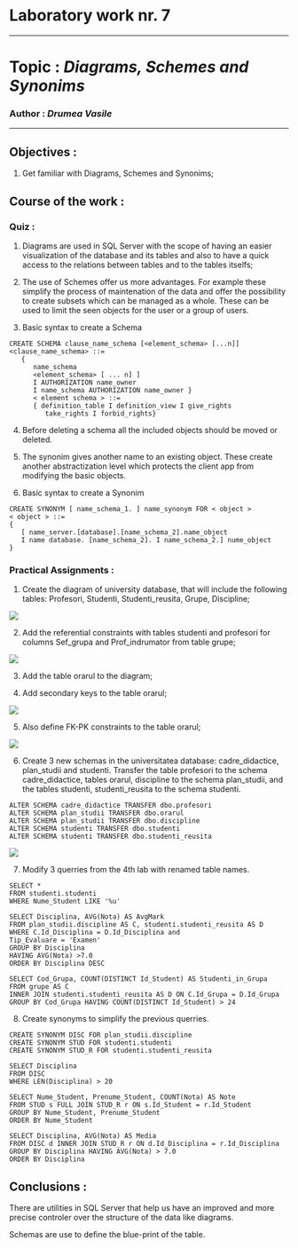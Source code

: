 # Laboratory work nr. 7
-----
# Topic : *Diagrams, Schemes and Synonims*
### Author : *Drumea Vasile*
-----
## Objectives :
1. Get familiar with Diagrams, Schemes and Synonims;

## Course of the work :
### Quiz :

1. Diagrams are used in SQL Server with the scope of having an easier visualization of the database and its tables and also to have a quick access to the relations between tables and to the tables itselfs;

2. The use of Schemes offer us more advantages. For example these simplify the process of maintenation of the data and offer the possibility to create subsets which can be managed as a whole. These can be used to limit the seen objects for the user or a group of users.

3. Basic syntax to create a Schema

```
CREATE SCHEMA clause_name_schema [<element_schema> [...n]]
<clause_name_schema> ::= 
   { 
      name_schema
      <element_schema> [ ... n] ]
      I AUTHORIZATION name_owner
      I name_schema AUTHORIZATION name_owner }
      < element schema > ::=
      { definition_table I definition_view I give_rights
         take_rights I forbid_rights}
```

4. Before deleting a schema all the included objects should be moved or deleted. 

5. The synonim gives another name to an existing object. These create another abstractization level which protects the client app from modifying the basic objects.

6. Basic syntax to create a Synonim 

```
CREATE SYNONYM [ name_schema_1. ] name_synonym FOR < object >
< object > ::=
{
   [ name_server.[database].[name_schema_2].name_object
   I name database. [name_schema_2]. I name_schema_2.] nume_object
}
```

### Practical Assignments :
1. Create the diagram of university database, that will include the following tables: Profesori, Studenti, Studenti_reusita, Grupe, Discipline; 

![](images/Capture1.PNG)

2. Add the referential constraints with tables studenti and profesori for columns Sef_grupa and Prof_indrumator from table grupe;

![](images/Capture2.PNG)

3. Add the table orarul to the diagram;

4. Add secondary keys to the table orarul;

![](images/Capture3.PNG)

5. Also define FK-PK constraints to the table orarul;

![](images/Capture4.PNG)

6. Create 3 new schemas in the universitatea database: cadre_didactice, plan_studii and studenti. Transfer the table profesori to the schema cadre_didactice, tables orarul, discipline to the schema plan_studii, and the tables studenti, studenti_reusita to the schema studenti.

```
ALTER SCHEMA cadre_didactice TRANSFER dbo.profesori
ALTER SCHEMA plan_studii TRANSFER dbo.orarul
ALTER SCHEMA plan_studii TRANSFER dbo.discipline
ALTER SCHEMA studenti TRANSFER dbo.studenti
ALTER SCHEMA studenti TRANSFER dbo.studenti_reusita
```

![](images/Capture5.PNG)

7. Modify 3 querries from the 4th lab with renamed table names.

```
SELECT * 
FROM studenti.studenti
WHERE Nume_Student LIKE '%u'

SELECT Disciplina, AVG(Nota) AS AvgMark
FROM plan_studii.discipline AS C, studenti.studenti_reusita AS D
WHERE C.Id_Disciplina = D.Id_Disciplina and
Tip_Evaluare = 'Examen'
GROUP BY Disciplina
HAVING AVG(Nota) >7.0
ORDER BY Disciplina DESC

SELECT Cod_Grupa, COUNT(DISTINCT Id_Student) AS Studenti_in_Grupa
FROM grupe AS C
INNER JOIN studenti.studenti_reusita AS D ON C.Id_Grupa = D.Id_Grupa
GROUP BY Cod_Grupa HAVING COUNT(DISTINCT Id_Student) > 24
```

8. Create synonyms to simplify the previous querries.

```
CREATE SYNONYM DISC FOR plan_studii.discipline
CREATE SYNONYM STUD FOR studenti.studenti
CREATE SYNONYM STUD_R FOR studenti.studenti_reusita

SELECT Disciplina
FROM DISC
WHERE LEN(Disciplina) > 20

SELECT Nume_Student, Prenume_Student, COUNT(Nota) AS Note
FROM STUD s FULL JOIN STUD_R r ON s.Id_Student = r.Id_Student
GROUP BY Nume_Student, Prenume_Student
ORDER BY Nume_Student

SELECT Disciplina, AVG(Nota) AS Media
FROM DISC d INNER JOIN STUD_R r ON d.Id_Disciplina = r.Id_Disciplina
GROUP BY Disciplina HAVING AVG(Nota) > 7.0
ORDER BY Disciplina
```


## Conclusions : 

   There are utilities in SQL Server that help us have an improved and more precise controler over the structure of the data like diagrams. 
   
   Schemas are use to define the blue-print of the table.

